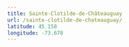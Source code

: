 ```yaml
---
title: Sainte-Clotilde-de-Châteauguay
url: /sainte-clotilde-de-chateauguay/
latitude: 45.158
longitude: -73.678
---
```

